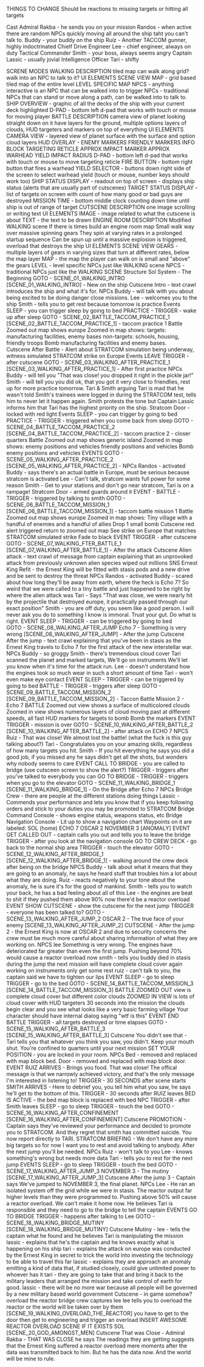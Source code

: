 THINGS TO CHANGE
    Should be reactions to missing targets or hitting all targets

Cast
    Admiral Rakba - he sends you on your mission
    Randos - when active there are random NPCs quickly moving all around the ship taht you can't talk to.
    Buddy - your buddy on the ship
    Ruiz - Another TACCOM gunner, highly indoctrinated
    Chielf Drive Engineer Lee - chief engineer, always on duty
    Tactical Commander Smith - your boss, always seems angry
    Captain Lassic - usually jovial
    Intelligence Officer Tari - shifty

SCRENE MODES
    WALKING
        DESCRIPTION
            tiled map
            can walk along grid?
            walk into an NPC to talk to it?
        UI ELEMENTS
            SCENE VIEW 
                MAP - grid based tiled map of the entire level
                LEVEL SPECIFIC MAP NPCS - anything interactive is an NPC that can be walked into to trigger
                NPCs - traditional NPCs that can stand or move along a path, can be walked into to talk to.
            SHIP OVERVIEW - graphic of all the decks of the ship with your current deck highlighted
            D-PAD - bottom left d-pad that works with touch or mouse for moving player
    BATTLE
        DESCRIPTION
            camera view of planet
            looking straight down on it
            have layers for the ground, multiple options layers of clouds, HUD targeters and markers on top of everything
        UI ELEMENTS
            CAMERA VIEW - layered view of planet surface with the surface and option cloud layers
            HUD OVERLAY - 
                ENEMY MARKERS
                FRIENDLY MARKERS
                INFO BLOCK
                TARGETING RETICLE
                APPROX IMPACT MARKER
                APPROX WARHEAD YIELD IMPACT RADIUS
            D-PAD - bottom left d-pad that works with touch or mouse to move targeting reticle
            FIRE BUTTON - bottom right button that fires a warhead
            YIELD SELECTOR - buttons down right side of the screen to select warhead yield (touch or mouse, number keys should work too)
            SHIP STATUS DISPLAY - readout on top of screen - displays ship status (alerts that are usually part of cutscenes)
            TARGET STATUS DISPLAY - list of targets on screen with count of how many good or bad guys are destroyed
            MISSION TIME - bottom middle clock counting down time until ship is out of range of target
    CUTSCENE
        DESCRIPTION
            one image
            scrolling or writing text
        UI ELEMENTS
            IMAGE - image related to what the cutscene is about
            TEXT - the text to be drawn
    ENGINE ROOM
        DESCRIPTION
            Modified WALKING scene
            If there is times build an engine room map
            Small walk way over massive spinning gears
            They spin at varying rates in a prolonged startup sequence
            Can be spun up until a massive explosion is triggered, overload that destroys the ship
        UI ELEMENTS
            SCENE VIEW
                GEARS - multiple layers of gears in varying sizes that turn at different rates, below the map layer
                MAP - the map the player can walk on is small and "above" the gears
                LEVEL - level specific NPCs just like WALKING scene
                NPCS - traditional NPCs just like the WALKING SCENE
Structure
    Sol System - The Beginning
        GOTO - SCENE_01_WALKING_INTRO
        [SCENE_01_WALKING_INTRO] - New on the ship
            Cutscene
                Intro - text crawl introduces the ship and what it's for.
            NPCs
                Buddy - will talk with you about being excited to be doing danger close missions.
                Lee - welcomes you to the ship
                Smith - tells you to get rest because tomorrow is practice
            Events
                SLEEP - you can trigger sleep by going to bed
                PRACTICE - 
                    TRIGGER - wake up after sleep
                    GOTO - SCENE_02_BATTLE_TACCOM_PRACTICE_1
        [SCENE_02_BATTLE_TACCOM_PRACTICE_1] - taccom practice 1
            Battle
                Zoomed out map shows europe
                Zoomed in map shows:
                    targets: manufacturing facilities, enemy bases
                    non-targets: schools, housing, friendly troops
                Bomb manufacturing facilities and enemy bases.                
            Cutscene
                After Battle - Alert about STRATCOM simulation being underway, witness simulated STRATCOM strike on Europe
            Events
                LEAVE 
                    TRIGGER - after cutscene
                    GOTO - SCENE_03_WALKING_AFTER_PRACTICE_1
        [SCENE_03_WALKING_AFTER_PRACTICE_1] - After first practice
            NPCs
                Buddy - will tell you "That was close! you dropped it right in the pickle jar!"
                Smith - will tell you you did ok, that you got it very close to friendlies, rest up for more practice tomorrow.
                Tari & Smith arguing 
                    Tari is mad that he wasn't told Smith's trainees were logged in during the STRATCOM test, tells him to never let it happen again. 
                    Smith protests the tone but Captain Lassic informs him that Tari has the highest priority on the ship.
                Stratcom Door - locked with red light
            Events
                SLEEP - you can trigger by going to bed
                PRACTICE - 
                    TRIGGER - triggered when you come back from sleep
                    GOTO - SCENE_04_BATTLE_TACCOM_PRACTICE_2
        [SCENE_04_BATTLE_TACCOM_PRACTICE_2] - taccom practice 2 - closer quarters
            Battle
                Zoomed out map shows generic island
                Zoomed in map shows:
                    enemy positions and vehicles
                    friendly positions and vehicles
                Bomb enemy positions and vehicles
            EVENTS
                GOTO - SCENE_05_WALKING_AFTER_PRACTICE_2
        [SCENE_05_WALKING_AFTER_PRACTICE_2] - 
            NPCs
                Randos - activated
                Buddy - says there's an actual battle in Europe, must be serious because stratcom is activated
                Lee - Can't talk, stratcom wants full power for some reason
                Smith - Get to your stations and don't go near stratcom, Tari is on a rampage!
                Stratcom Door - armed guards around it
            EVENT - 
                BATTLE - 
                    TRIGGER - triggered by talking to smith
                    GOTO - SCENE_06_BATTLE_TACCOM_MISSION_1
        [SCENE_06_BATTLE_TACCOM_MISSION_1] - taccom battle mission 1
            Battle
                Zoomed out map shows europe
                Zoomed in map shows:
                    Tiny village with a handful of enemies and a handful of allies
                Drop 1 small bomb 
            Cutscene
                red alert triggered
                return to zoomed out map
                See strike on Europe that matches STRATCOM simulated strike
                Fade to black
            EVENT
                TRIGGER - after cutscene
                GOTO - SCENE_07_WALKING_FTER_BATTLE_1
        [SCENE_07_WALKING_AFTER_BATTLE_1] - After the attack
            Cutscene
                Alien attack - text crawl of message from captain explaining that an unprovoked attack from previously unknown alien species wiped out millions
                SNS Ernest King Refit - the Ernest King will be fitted with stasis pods and a new drive and be sent to destroy the threat
            NPCs
                Randos - activated
                Buddy - 
                    scared about how long they'll be away from earth, 
                    where the heck is Echo 7? 
                    So weird that we were called to a tiny battle and just happened to be right by where the alien attack was
                Tari - Says "That was close, we were nearly hit by the projectile that destroyed europe, it practically passed through our exact position"
                Smith - you are off duty, you seem like a good person. I will never ask you do to something I know is immoral. Trust your gut. Do what is right.
            EVENT
                SLEEP - 
                    TRIGGER - can be triggered by going to bed   
                    GOTO - SCENE_08_WALKING_AFTER_JUMP
    Echo 7 - Something is very wrong
        [SCENE_08_WALKING_AFTER_JUMP] - After the jump
            Cutscene
                After the jump - text crawl explaining that you've been in stasis as the Ernest King travels to Echo 7 for the first attack of the new interstellar war.
            NPCs
                Buddy - so groggy
                Smith - 
                    there's tremendous cloud cover
                    Tari scanned the planet and marked targets, 
                    We'll go on instruments
                    We'll let you know when it's time for the attack run.
                Lee - doesn't understand how the engines took so much wear in such a short amount of time
                Tari - won't even make eye contact
            EVENT
                SLEEP - 
                    TRIGGER - can be triggered by going to bed
                BATTLE - 
                    TRIGGER - triggers after sleep
                    GOTO - SCENE_09_BATTLE_TACCOM_MISSION_2
        [SCENE_09_BATTLE_TACCOM_MISSION_2] - Taccon Battle Mission 2 - Echo 7
            BATTLE
                Zoomed out view shows a surface of multicolored clouds
                Zoomed in view shows 
                    numerous layers of cloud moving past at different speeds, all fast
                    HUD markers for targets to bomb
                Bomb the markers
            EVENT
                TRIGGER - mission is over
                GOTO - SCENE_10_WALKING_AFTER_BATTLE_2
        [SCENE_10_WALKING_AFTER_BATTLE_2] - after attack on ECHO 7
            NPCS
                Ruiz - That was close! We almost lost the battle! (what the fuck is this guy talking about?)
                Tari - Congratulates you on your amazing skills, regardless of how many targets you hit.
                Smith - 
                    If you hit everything he says you did a good job, 
                    if you missed any he says didn't get all the shots, but wonders why nobody seems to care
            EVENT
                CALL TO BRIDGE - you are called to bridge (use cutsceen screen to show the alert?)
                    TRIGGER -  triggers after you've talked to everybody you can
                GO TO BRIDGE - 
                    TRIGGER - triggers when you go to the elevator
                    GOTO - SCENE_11_WALKING_BRIDGE_1
        [SCENE_11_WALKING_BRIDGE_1] - On the Bridge after Echo 7
            NPCs
                Bridge Crew - there are people at the different stations doing things
                Lassic - Commends your performance and lets you know that if you keep following orders and stick to your duties you may be promoted to STRATCOM
                Bridge Command Console - shows engine status, weapons status, etc
                Bridge Navigation Console - 
                    Lit up to show a navigation chart
                    Waypoints on it are labeled:
                        SOL (home)
                        ECHO 7
                        OSCAR 2
                        NOVEMBER 3
                        [ANOMALY]
            EVENT
                GET CALLED OUT - captain calls you out and tells you to leave the bridge
                    TRIGGER - after you look at the navigation console
                GO TO CREW DECK - go back to the normal ship area
                    TRIGGER - touch the elevator
                    GOTO - SCENE_12_WALKING_AFTER_BRIDGE_1
        [SCENE_12_WALKING_AFTER_BRIDGE_1] - walking around the crew deck after being on the bridge
            NPCS
                Buddy - talk about what it means that they are going to an anomaly, he says he heard stuff that troubles him a lot about what they are doing.
                Ruiz - reacts negatively to your tone about the anomaly, he is sure it's for the good of mankind.
                Smith - tells you to watch your back, he has a bad feeling about all of this
                Lee - 
                    the engines are beat to shit 
                    if they pushed them above 90% now there'd be a reactor overload
            EVENT
                SHOW CUTSCENE - show the cutscene for the next jump
                    TRIGGER - everyone has been talked to?
                    GOTO - SCENE_13_WALKING_AFTER_JUMP_2
    OSCAR 2 - The true face of your enemy
        [SCENE_13_WALKING_AFTER_JUMP_2]
            CUTSCENE - 
                After the jump 2 - the Ernest King is now at OSCAR 2 and due to security concerns the crew must be much more careful about sharing information of what they are working on.
            NPCS
                lee
                    Something is very wrong. The engines have deteriorated far greater than even the first jump. Pushing beyond 70% would cause a reactor overload now
                smith - 
                    tells you buddy died in stasis during the jump
                    the next mission will have complete cloud cover again
                    working on instruments only
                    get some rest
                ruiz - can't talk to you, the captain said we have to tighten our lips
            EVENT
                SLEEP - go to sleep
                    TRIGGER - go to the bed
                    GOTO - SCENE_14_BATTLE_TACCOM_MISSION_3
        [SCENE_14_BATTLE_TACCOM_MISSION_3]
            BATTLE
                ZOOMED OUT view is complete cloud cover but different color clouds
                ZOOMED IN VIEW is lots of cloud cover with HUD targeters
                30 seconds into the mission the clouds begin clear and you see what looks like a very basic farming village
                Your character should have internal dialog saying "wtf is this"
            EVENT
                END BATTLE 
                    TRIGGER - all targets destroyed or time elapses
                    GOTO - SCENE_15_WALKING_AFTER_BATTLE_3
        [SCENE_15_WALKING_AFTER_BATTLE_3]
            Cutscene
                You didn't see that - Tari tells you that whatever you think you saw, you didn't. Keep your mouth shut. You're confined to quarters until your next mission
            SET YOUR POSITION - you are locked in your room.
            NPCs
                Bed - removed and replaced with map block bed.
                Door - removed and replaced with map block door.
            EVENT
                RUIZ ARRIVES - Brings you food. That was close! The offical message is that we narrowly achieved victory, and that's the only message I'm interested in listening to!
                    TRIGGER - 30 SECONDS after scene starts
                SMITH ARRIVES - Here to debrief you, you tell him what you saw, he says he'll get to the bottom of this.
                    TRIGGER - 30 seconds after RUIZ leaves
                BED IS ACTIVE - the bed map block is replaced with bed NPC
                    TRIGGER - after Smith leaves
                SLEEP - go to sleep
                    TRIGGER - touch the bed
                    GOTO - SCENE_16_WALKING_AFTER_CONFINEMENT
        [SCENE_16_WALKING_AFTER_CONFINEMENT]
            Cutscene
                PROMOTION - Captain says they've reviewed your performance and decided to promote you to STRATCOM. And they regret that smith has committed suicide. You now report directly to TARI.
                STRATCOM BRIEFING - We don't have any more big targets so for now I want you to rest and avoid talking to anybody. After the next jump you'll be needed.
            NPCs
                Ruiz - won't talk to you
                Lee - knows something's wrong but needs more data
                Tari - tells you to rest for the next jump
            EVENTS
                SLEEP - go to sleep
                    TRIGGER - touch the bed
                    GOTO - SCENE_17_WALKING_AFTER_JUMP_3
    NOVEMBER 3 - The mutiny
        [SCENE_17_WALKING_AFTER_JUMP_3]
            Cutscene
                After the jump 3 - Captain says We've jumped to NOVEMBER 3, the final planet.
            NPCs
                Lee - 
                    He ran an isolated system off the grid while we were in stasis. 
                    The reactor output far higher levels than they were programmed to.
                    Pushing above 50% will cause a reactor overload.
                    We can't make it home now.
                    He believes Tari is responsible and they need to go to the bridge to tell the captain
            EVENTS
                GO TO BRIDGE
                    TRIGGER - happens after talking to Lee
                    GOTO - SCENE_18_WALKING_BRIDGE_MUTINY
        [SCENE_18_WALKING_BRIDGE_MUTINY]
            Cutscene
                Mutiny - 
                    lee - tells the captain what he found and he believes Tari is manipulating the mission
                    lassic - explains that he's the captain and he knows exactly what is happening on his ship
                    tari - explains the attack on europe was conducted by the Ernest King in secret to trick the world into investing the technology to be able to travel this far
                    lassic - explains they are approach an anomaly emitting a kind of data that, if studied closely, could give unlimited power to whoever has it
                    tari - they are going to take that and bring it back to the military leaders that arranged the mission and take control of earth for good.
                    lassic - there will be no more war because all people will be governed by a new military based world government
            Cutscene - in game somehow?
                overload the reactor
                    bridge crew captures lee
                    lee tells you to overload the reactor or the world will be taken over by them
        [SCENE_19_WALKING_OVERLOAD_THE_REACTOR]
                you have to get to the door then get to engineering and trigger an overload 
                INSERT AWESOME REACTOR OVERLOAD SCENE IF IT EXISTS
    SOL
        [SCENE_20_GOD_AMONGST_MEN]
            Cutscene
                That was Close - 
                    Admiral Rakba - 
                        THAT WAS CLOSE he says
                        The readings they are getting suggests that the Ernest King suffered a reactor overload mere moments after the data was transmitted back to him.
                        But he has the data now.
                        And the world will be mine to rule.
